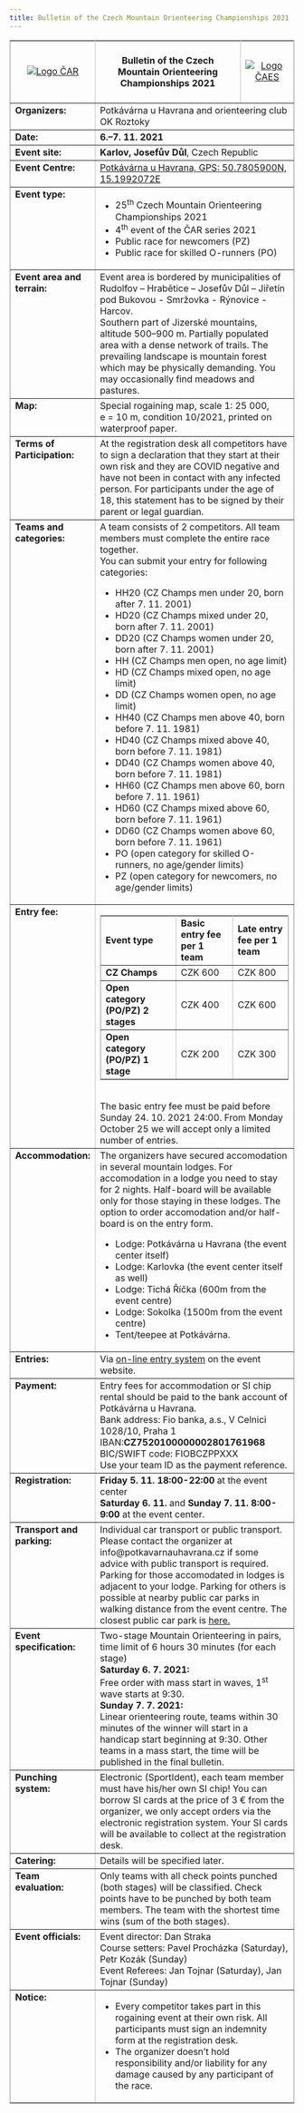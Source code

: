 ```yaml
---
title: Bulletin of the Czech Mountain Orienteering Championships 2021 
---
```

<table border="1" cellspacing="1" cellpadding="1" style="width:100%;" class="c9" bordercolor="#C0C0C0">
  <tbody>
    <tr>
      <td style="width:21%;">
          <center><a href="http://www.rogaining.cz/" target="_blank"><img src="/images/car.gif" alt="Logo ČAR"></a></center>
      </td>
      <td colspan="3" style="width:58%;" align="justify">
          <center><h4>Bulletin of the Czech Mountain Orienteering Championships 2021</h4></center>
      </td>
      <td style="width:21%;">
          <center><a href="http://www.caes.cz" target="_blank"><img src="/images/caes-cerna.gif" alt="Logo ČAES"></a></center>
      </td>
    </tr>
    <tr>
      <td style="width:21%;" valign="top">
          <strong>Organizers:</strong>
      </td>
      <td colspan="4" style="width:79%;">
          Potkávárna u Havrana and orienteering club OK Roztoky
      </td>
    </tr>
    <tr>
      <td style="width:21%;" valign="top">
          <strong>Date:</strong>
      </td>
      <td colspan="4" style="width:79%;">
          <strong>6.–7. 11. 2021</strong>
      </td>
    </tr>
    <tr>
      <td style="width:21%;" valign="top">
          <strong>Event site:</strong>
      </td>
      <td colspan="4" style="width:79%;">
          <strong>Karlov, Josefův Důl</strong>, Czech Republic
      </td>
    </tr>
    <tr>
      <td style="width:21%;" valign="top">
          <strong>Event Centre:</strong>
      </td>
      <td colspan="4" style="width:79%;">
      <a href="https://en.mapy.cz/zakladni?x=15.1992073&y=50.7806308&z=17&source=firm&id=13233866" target="_blank">Potkávárna u Havrana, GPS: 50.7805900N, 15.1992072E</a>
      </td>
    </tr>
    <tr>
      <td style="width:21%;" valign="top">
          <strong>Event type:</strong>
      </td>
      <td colspan="4" style="width:79%;">               
         <ul>
         <li>25<sup>th</sup> Czech Mountain Orienteering Championships 2021</li>
         <li>4<sup>th</sup> event of the ČAR series 2021</li>
         <li>Public race for newcomers (PZ)</li>
         <li>Public race for skilled O-runners (PO)</li>
         </ul>
      </td>
    </tr>
    <tr>
      <td style="width:21%;" valign="top">
          <strong>Event area and terrain:</strong>
      </td>
      <td colspan="4" style="width:79%;">
        Event area is bordered by municipalities of Rudolfov – Hrabětice – Josefův Důl – Jiřetín pod Bukovou - Smržovka - Rýnovice - Harcov.<br>
       	Southern part of Jizerské mountains, altitude 500–900 m. Partially populated area with a dense network of trails. The prevailing landscape is mountain forest which may be physically demanding. You may occasionally find meadows and pastures.
      </td>
    </tr>
    <tr>
      <td style="width:21%;" valign="top">
          <strong>Map:</strong>
      </td>
      <td colspan="4" style="width:79%;">
        Special rogaining map, scale 1: 25 000, e = 10 m, condition 10/2021, printed on waterproof paper.
      </td>
    </tr>
    <tr>
      <td style="width:21%;" valign="top">
          <strong>Terms of Participation:</strong>
      </td>
      <td colspan="4" style="width:79%;">
        At the registration desk all competitors have to sign a declaration that they start at their own risk and they are COVID negative and have not been in contact with any infected person. For participants under the age of 18, this statement has to be signed by their parent or legal guardian.
      </td>
    </tr>
    <tr>
      <td style="width:21%;" valign="top">
        <strong>Teams and categories:</strong>
    </td>
    <td colspan="4" style="width:79%;">
      A team consists of 2 competitors. All team members must complete the entire race together.<br>
      You can submit your entry for following categories:
        <ul>
        <li>HH20 (CZ Champs men under 20, born after&nbsp;7.&nbsp;11.&nbsp;2001)</li>
        <li>HD20 (CZ Champs mixed under 20, born after&nbsp;7.&nbsp;11.&nbsp;2001)</li>
        <li>DD20 (CZ Champs women under 20, born after&nbsp;7.&nbsp;11.&nbsp;2001)</li>
        <li>HH (CZ Champs men open, no age limit)</li>
        <li>HD (CZ Champs mixed open, no age limit)</li> 
        <li>DD (CZ Champs women open, no age limit)</li>
        <li>HH40 (CZ Champs men above 40, born before&nbsp;7.&nbsp;11.&nbsp;1981)</li>
        <li>HD40 (CZ Champs mixed above 40, born before&nbsp;7.&nbsp;11.&nbsp;1981)</li>
        <li>DD40 (CZ Champs women above 40, born before&nbsp;7.&nbsp;11.&nbsp;1981)</li>
        <li>HH60 (CZ Champs men above 60, born before&nbsp;7.&nbsp;11.&nbsp;1961)</li>
        <li>HD60 (CZ Champs mixed above 60, born before&nbsp;7.&nbsp;11.&nbsp;1961)</li>
        <li>DD60 (CZ Champs women above 60, born before&nbsp;7.&nbsp;11.&nbsp;1961)</li>
        <li>PO (open category for skilled O-runners, no age/gender limits)</li>
        <li>PZ (open category for newcomers, no age/gender limits)</li>
        </ul>
    </td>
      </tr>    
      <tr>
      <td style="width:21%;" valign="top">
          <strong>Entry fee:</strong>
      </td>
      <td colspan="4" style="width:79%;">
        <table border="1" cellspacing="1" cellpadding="1" style="width:100%;" class="c9" bordercolor="#C0C0C0">
          <tbody>
            <tr>
              <td><strong>Event type</strong></td><td><strong>Basic entry fee per 1 team</strong></td><td><strong>Late entry fee per 1 team</strong></td>
            </tr>
            <tr>
              <td><strong>CZ Champs</strong></td><td>CZK 600 </td><td>CZK 800</td>
            </tr>
            <tr>
              <td><strong>Open category (PO/PZ) 2 stages</strong></td><td>CZK 400</td><td>CZK 600</td>
            </tr>
            <tr>
              <td><strong>Open category (PO/PZ) 1 stage</strong></td><td>CZK 200</td><td>CZK 300</td>
            </tr>
          </tbody>
        </table><br>
        The basic entry fee must be paid before Sunday 24.&nbsp;10.&nbsp;2021&nbsp;24:00. From Monday October&nbsp;25 we will accept only a limited number of entries.
      </td>
    </tr>
    <tr>
      <td style="width:21%;" valign="top">
          <strong>Accommodation:</strong>
      </td>
      <td colspan="4" style="width:79%;">
        The organizers have secured accomodation in several mountain lodges. For accomodation in a lodge you need to stay for 2&nbsp;nights. Half-board will be available only for those staying in these lodges. The option to order accomodation and/or half-board is on the entry form.
		<ul>
		<li>Lodge: Potkávárna u Havrana (the event center itself)</li>
		<li>Lodge: Karlovka (the event center itself as well)</li>
		<li>Lodge: Tichá Říčka (600m from the event centre)</li>
		<li>Lodge: Sokolka (1500m from the event centre)</li>
		<li>Tent/teepee at Potkávárna.</li>
		<ul>		
      </td>
    </tr>   
    <tr>
      <td style="width:21%;" valign="top">
          <strong>Entries:</strong>
      </td>
      <td colspan="4" style="width:79%;">
        Via <a href="https://entries.hrob-2021.rogaining.cz/en/" target="_blank">on-line entry system</a> on&nbsp;the event website.
      </td>
    </tr>
      <td style="width:21%;" valign="top">
          <strong>Payment:</strong>
      </td>
     <td colspan="4" style="width:79%;">
        Entry fees for accommodation or SI chip rental should be paid to the bank account of Potkávárna u Havrana.<br>
              Bank address: Fio banka, a.s., V Celnici 1028/10, Praha&nbsp;1<br> IBAN:<strong>CZ7520100000002801761968</strong><br>
              BIC/SWIFT code: FIOBCZPPXXX<br>
        Use your team ID as the payment reference.
      </td>
    </tr>    
    <tr>
      <td style="width:21%;" valign="top">
          <strong>Registration:</strong>
      </td>
      <td colspan="4" style="width:79%;">
      <strong>Friday 5. 11.</strong> <strong>18:00-22:00</strong> at the event center<br>
      <strong>Saturday 6. 11.</strong> and <strong>Sunday 7. 11.</strong> <strong>8:00-9:00</strong> at&nbsp;the event center.
      </td>
    </tr>
    <tr>
      <td style="width:21%;" valign="top">
          <strong>Transport and parking:</strong>
      </td>
      <td colspan="4" style="width:79%;">
	Individual car transport or public transport. Please contact the organizer at info@potkavarnauhavrana.cz if some advice with public transport is required.<br> Parking for those accomodated in lodges is adjacent to your lodge. Parking for others is possible at nearby public car parks in walking distance from the event centre. The closest public car park is <a href=https://en.mapy.cz/turisticka?x=15.2106657&y=50.7847008&z=15&source=traf&id=44959" target="_blank"> here.</a>
      </td>
    </tr>    
    <tr>
      <td style="width:21%;" valign="top">
          <strong>Event specification:</strong>
      </td>
      <td colspan="4" style="width:79%;">
        Two-stage Mountain Orienteering in pairs, time limit of 6&nbsp;hours&nbsp;30&nbsp;minutes (for each stage)<br>
        <strong>Saturday 6. 7. 2021:</strong><br>
        Free order with mass start in&nbsp;waves, 1<sup>st</sup> wave starts at&nbsp;9:30.<br>
        <strong>Sunday 7.&nbsp;7.&nbsp;2021:</strong><br>
        Linear orienteering route, teams within 30 minutes of the winner will start in&nbsp;a handicap&nbsp;start beginning at&nbsp;9:30. Other teams in&nbsp;a mass start, the time will be published in&nbsp;the final bulletin.
      </td> 
    </tr>   
      <tr>
      <td style="width:21%;" valign="top">
          <strong>Punching system:</strong>
      </td>
      <td colspan="4" style="width:79%;">
      Electronic (SportIdent), each team member must have his/her own SI chip! You can borrow SI cards at the price of 3 € from the organizer, we only accept orders via the electronic registration system. Your SI cards will be available to collect at the registration desk.
      </td>
    </tr>
    <tr>
        <td style="width:21%;" valign="top">
            <strong>Catering:</strong>
        </td>
        <td colspan="4" style="width:79%;">
          Details will be specified later.
        </td>
        </tr>
     <tr>
        <td style="width:21%;" valign="top">
            <strong>Team evaluation:</strong>
        </td>
        <td colspan="4" style="width:79%;">
        Only teams with all check points punched (both stages) will be classified. Check points have to be punched by both team members. The team with the shortest time wins (sum of the both stages). 
        </td>
      </tr>
      <tr>
        <td style="width:21%;" valign="top">
            <strong>Event officials:</strong>
        </td>
        <td colspan="4" style="width:79%;">
            Event director: Dan Straka<br>
            Course setters: Pavel Procházka (Saturday), Petr Kozák (Sunday)<br>
            Event Referees: Jan Tojnar (Saturday), Jan Tojnar (Sunday)
        </td>
      </tr>
      <tr>
        <td style="width:21%;" valign="top">
            <strong>Notice:</strong>
        </td>
        <td colspan="4" style="width:79%;">
            <ul>
            <li>Every competitor takes part in this rogaining event at their own risk. All participants must sign an indemnity form at the registration desk.</li>
            <li>The organizer doesn’t hold responsibility and/or liability for any damage caused by any participant of the race.</li>
            </ul>
        </td>
      </tr>
  </tbody>
</table>